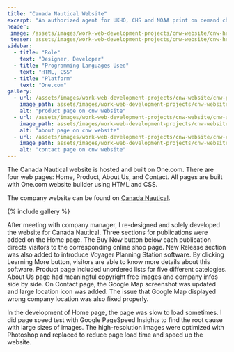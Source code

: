 ```yaml
---
title: "Canada Nautical Website"
excerpt: "An authorized agent for UKHO, CHS and NOAA print on demand charts."
header:
 image: /assets/images/work-web-development-projects/cnw-website/cnw-header.jpg
 teaser: assets/images/work-web-development-projects/cnw-website/cnw-header-th.jpg
sidebar:
  - title: "Role"
    text: "Designer, Developer"
  - title: "Programming Languages Used"
    text: "HTML, CSS"
  - title: "Platform"
    text: "One.com"
gallery:
  - url: /assets/images/work-web-development-projects/cnw-website/cnw-product.jpg
    image_path: assets/images/work-web-development-projects/cnw-website/cnw-product.jpg
    alt: "product page on cnw website"
  - url: /assets/images/work-web-development-projects/cnw-website/cnw-about.jpg
    image_path: assets/images/work-web-development-projects/cnw-website/cnw-about.jpg
    alt: "about page on cnw website"
  - url: /assets/images/work-web-development-projects/cnw-website/cnw-contact.jpg
    image_path: assets/images/work-web-development-projects/cnw-website/cnw-contact.jpg
    alt: "contact page on cnw website"
---
```


The Canada Nautical website is hosted and built on One.com. There are four web pages: Home, Product, About Us, and Contact. All
pages are built with One.com website builder using HTML and CSS.

The company website can be found on [Canada Nautical](https://www.canadanautical.com/).

{% include gallery %}

After meeting with company manager, I re-designed and solely developed the website for Canada Nautical. Three sections for publications were added on the Home page. The Buy Now button below each publication directs visitors to the corresponding online shop page. New Release section was also added to introduce Voyager Planning Station software. By clicking Learning More button, visitors are able to know more details about this software. Product page included unordered lists for five different catelogies. About Us page had meaningful copyright free images and company infos side by side. On Contact page, the Google Map screenshot was updated and large location icon was added. The issue that Google Map displayed wrong company location was also fixed properly. 

In the development of Home page, the page was slow to load sometimes. I did page speed test with Google PageSpeed Insights to find the root cause with large sizes of images. The high-resolution images were optimized with Photoshop and replaced to reduce page load time and speed up the website.
